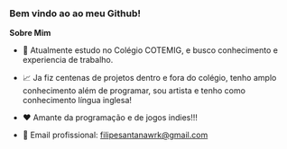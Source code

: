 ### Bem vindo ao ao meu Github!

**Sobre Mim**

- 💼 Atualmente estudo no Colégio COTEMIG, e busco conhecimento e experiencia de trabalho.

- 📈 Ja fiz centenas de projetos dentro e fora do colégio, tenho amplo conhecimento além de programar, sou artista e tenho como conhecimento língua inglesa!

- ❤️ Amante da programação e de jogos indies!!!

- 💬 Email profissional: filipesantanawrk@gmail.com


